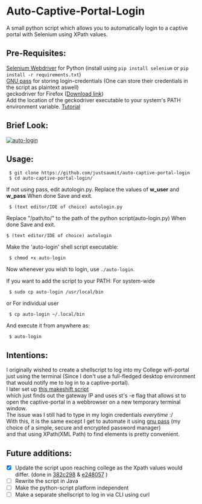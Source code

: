 # Auto-Captive-Portal-Login
A small python script which allows you to automatically login to a captive portal with Selenium using XPath values.


## Pre-Requisites:
[Selenium Webdriver](https://www.selenium.dev/documentation/webdriver/) for Python (install using `pip install selenium` or `pip install -r requirements.txt`)  
[GNU pass](https://www.passwordstore.org/) for storing login-credentials (One can store their credentials in the script as plaintext aswell)  
geckodriver for Firefox ([Download link](https://github.com/mozilla/geckodriver/releases))  
Add the location of the geckodriver executable to your system's PATH environment variable.
[Tutorial](https://www.learningaboutelectronics.com/Articles/How-to-install-geckodriver-Python-windows.php)


## Brief Look:
[![auto-login](https://draconyan.xyz/media/al/auto-login-clg.gif)](https://draconyan.xyz/media/al/auto-login-clg.mp4)

## Usage:
```
 $ git clone https://github.com/justsaumit/auto-captive-portal-login
 $ cd auto-captive-portal-login/
```
If not using pass, edit autologin.py.
Replace the values of **w_user** and **w_pass**
When done Save and exit.
```
 $ (text editor/IDE of choice) autologin.py
```

Replace "/path/to/" to the path of the python script(auto-login.py) 
When done Save and exit.
```
$ (text editor/IDE of choice) autologin
```

Make the 'auto-login' shell script executable:
```
 $ chmod +x auto-login
```
Now whenever you wish to login, use `./auto-login`.  

If you want to add the script to your PATH:
For system-wide
```
 $ sudo cp auto-login /usr/local/bin
```
or
For individual user
```
 $ cp auto-login ~/.local/bin
```
And execute it from anywhere as:
```
 $ auto-login
```

## Intentions:
I originally wished to create a shellscript to log into my College wifi-portal just using the terminal (Since I don't use a full-fledged desktop environment that would notify me to log in to a captive-portal).  
I later set up [this makeshift script](https://github.com/justsaumit/.dotfiles/blob/main/.scripts/wifi-captive-login)  
which just finds out the gateway IP and uses st's -e flag that allows st to open the captive-portal in a webbrowser on a new temporary terminal window.  
The issue was I still had to type in my login credentials _everytime_ :/  
With this, it is the same except I get to automate it using [gnu pass](https://www.passwordstore.org/) (my choice of a simple, secure and encrypted password manager)  
and that using XPath(XML Path) to find elements is pretty convenient.


## Future additions:
- [x] Update the script upon reaching college as the Xpath values would differ. (done in [382c298](https://github.com/justsaumit/auto-captive-portal-login/commit/e24805733d5689eba28770172cd1bd99dedf247d) & [e248057](https://github.com/justsaumit/auto-captive-portal-login/commit/e24805733d5689eba28770172cd1bd99dedf247d) )
- [ ] Rewrite the script in Java  
- [ ] Make the python-script platform independent  
- [ ]  Make a separate shellscript to log in via CLI using curl
